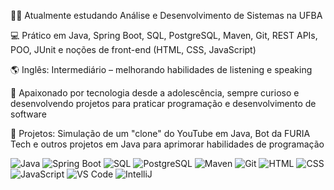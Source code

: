 👨‍💻 Atualmente estudando Análise e Desenvolvimento de Sistemas na UFBA

💻 Prático em Java, Spring Boot, SQL, PostgreSQL, Maven, Git, REST APIs, POO, JUnit e noções de front-end (HTML, CSS, JavaScript)

🌎 Inglês: Intermediário – melhorando habilidades de listening e speaking

🧠 Apaixonado por tecnologia desde a adolescência, sempre curioso e desenvolvendo projetos para praticar programação e desenvolvimento de software

🎯 Projetos: Simulação de um "clone" do YouTube em Java, Bot da FURIA Tech e outros projetos em Java para aprimorar habilidades de programação



![Java](https://skillicons.dev/icons?i=java)
![Spring Boot](https://skillicons.dev/icons?i=spring)
![SQL](https://skillicons.dev/icons?i=mysql)
![PostgreSQL](https://skillicons.dev/icons?i=postgres)
![Maven](https://skillicons.dev/icons?i=maven)
![Git](https://skillicons.dev/icons?i=git)
![HTML](https://skillicons.dev/icons?i=html)
![CSS](https://skillicons.dev/icons?i=css)
![JavaScript](https://skillicons.dev/icons?i=javascript)
![VS Code](https://skillicons.dev/icons?i=vscode)
![IntelliJ](https://skillicons.dev/icons?i=intellij)


